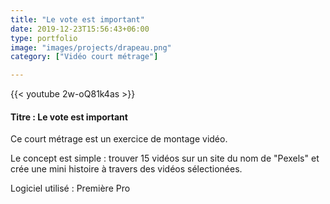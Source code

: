 ```yaml
---
title: "Le vote est important"
date: 2019-12-23T15:56:43+06:00
type: portfolio
image: "images/projects/drapeau.png"
category: ["Vidéo court métrage"]

---
```


{{< youtube 2w-oQ81k4as >}}

#### Titre : Le vote est important

Ce court métrage est un exercice de montage vidéo.  

Le concept est simple : trouver 15 vidéos sur un site du nom  de "Pexels" et crée une mini histoire à travers des vidéos sélectionées. 

Logiciel utilisé : Première Pro

